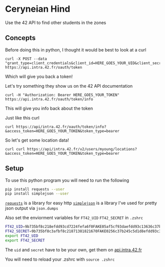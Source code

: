 # Ceryneian Hind

Use the 42 API to find other students in the zones

Concepts
---

Before doing this in python, I thought it would be best to look at a curl
```
curl -X POST --data "grant_type=client_credentials&client_id=HERE_GOES_YOUR_UID&client_secret=HERE_GOES_YOUR_SECRET" https://api.intra.42.fr/oauth/token
```

Which will give you back a token!

Let's try something they show us on the 42 API documentation
```
curl -H "Authorization: Bearer HERE_GOES_YOUR_TOKEN" https://api.intra.42.fr/oauth/token/info
```

This will give you info back about the token

Just like this curl
```
curl https://api/intra.42.fr/oauth/token/info?&access_token=HERE_GOES_YOUR_TOKEN&token_type=bearer
```

So let's get some location data!
```
curl curl https://api/intra.42.fr/v2/users/myoung/locations?&access_token=HERE_GOES_YOUR_TOKEN&token_type=bearer
```

Setup
---

To use this python program you will need to run the following

```bash
pip install requests --user
pip install simplejson --user
```

[`requests`](http://docs.python-requests.org/en/latest/) is a library for easy http
[`simplejson`](https://simplejson.readthedocs.io/en/latest/) is a library I've used for pretty json output via `json.dumps`

Also set the enviorment variables for `FT42_UID` `FT42_SECRET` in `.zshrc`

```bash
FT42_UID=9b735bf8c218efdd93cd7224fefa6f0FAKE05af5cf93daefdd93c13636c37b23
FT42_SECRET=9b735bf8c3afbf8c21871381821670FAKE0256c37b245c5d1d8efdd93c3636c3
export FT42_UID
export FT42_SECRET
```
The `uid` and `secret` have to be your own, get them on [api.intra.42.fr](https://api.intra.42.fr/apidoc)

You will need to reload your .zshrc with `source .zshrc`

